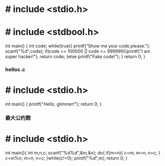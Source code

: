  # # include <stdio.h>
 # # include <stdbool.h>
int main() {
    int code;
    while(true){
		printf("Show me your code,please.");
        scanf("%d",code);
        if(code >= 100000 || code <= 999999){printf("I am super hacker!");
        return code;
		}else printf("Fake code!");
    }
    return 0;
}

### helloc.c
 # # include <stdio.h>

int main() {
    printf("Hello, glimmer!");
    return 0;
}

### 最大公约数
 # # include <stdio.h>

int main(){
	int m,n,c;
	scanf("%d%d",&m,&n);
	do{
		if(m<n){
		c=m;
		m=n;
		n=c;
		}
		c=m%n;
		m=n;
		n=c;
	}while(c!=0);
	printf("%d",m);
	return 0;
}
